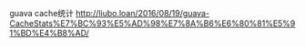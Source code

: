 

guava cache统计
http://liubo.loan/2016/08/19/guava-CacheStats%E7%BC%93%E5%AD%98%E7%8A%B6%E6%80%81%E5%91%BD%E4%B8%AD/